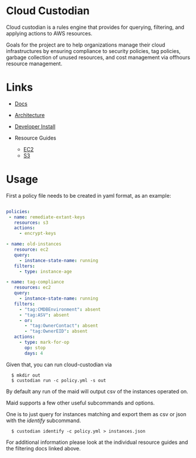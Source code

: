 # Cloud Custodian

Cloud custodian is a rules engine that provides for querying, filtering,
and applying actions to AWS resources.

Goals for the project are to help organizations manage their cloud
infrastructures by ensuring compliance to security policies, tag
policies, garbage collection of unused resources, and cost management
via offhours resource management. 

# Links

- [Docs](https://github.com/pages/capitalone/cloud-custodian/)
- [Architecture](docs/architecture.rst)
- [Developer Install](docs/developer.rst)

- Resource Guides
  - [EC2](docs/ec2.rst)
  - [S3](docs/s3.rst)
 

# Usage

First a policy file needs to be created in yaml format, as an example:


```yaml

policies:
 - name: remediate-extant-keys
   resources: s3
   actions:
     - encrypt-keys

- name: old-instances
   resource: ec2
   query:
     - instance-state-name: running
   filters:
     - type: instance-age

- name: tag-compliance
   resources: ec2
   query:
     - instance-state-name: running
   filters:
     - "tag:CMDBEnvironment": absent
     - "tag:ASV": absent
     - or:
       - "tag:OwnerContact": absent
   	   - "tag:OwnerEID": absent
   actions:
     - type: mark-for-op
       op: stop
       days: 4

```

Given that, you can run cloud-custodian via

```
  $ mkdir out
  $ custodian run -c policy.yml -s out
```
By default any run of the maid will output csv of the instances operated on.


Maid supports a few other useful subcommands and options.

One is to just query for instances matching and export them as csv or json with
the *identify* subcommand.

```
  $ custodian identify -c policy.yml > instances.json
```

For additional information please look at the individual
resource guides and the filtering docs linked above.





  




